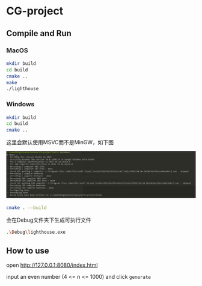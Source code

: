# CG-project

## Compile and Run
### MacOS

```bash
mkdir build
cd build
cmake ..
make
./lighthouse
```
### Windows
```bash
mkdir build
cd build
cmake ..
```

这里会默认使用MSVC而不是MinGW，如下图

![image](image/screenshot.png)

```bash
cmake . --build
```

会在Debug文件夹下生成可执行文件

```bash
.\Debug\lighthouse.exe
```




## How to use
open http://127.0.0.1:8080/index.html

input an even number (4 <= n <= 1000) and click `generate`





